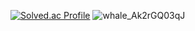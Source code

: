 [![Solved.ac Profile](http://mazassumnida.wtf/api/v2/generate_badge?boj=yoonmen)](https://solved.ac/yoonmen/)
![whale_Ak2rGQ03qJ](https://github.com/user-attachments/assets/8b43475f-1f60-4866-9093-5c140d93298e)
